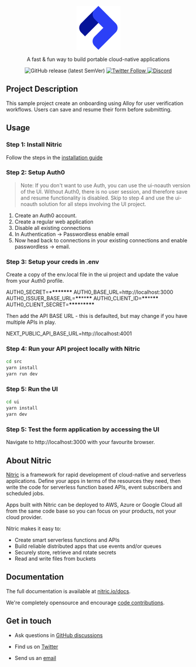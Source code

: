 <p align="center">
  <a href="https://nitric.io">
    <img src="https://raw.githubusercontent.com/nitrictech/nitric/main/docs/assets/nitric-logo.svg" width="120" alt="Nitric Logo"/>
  </a>
</p>

<p align="center">
  A fast & fun way to build portable cloud-native applications
</p>

<p align="center">
  <img alt="GitHub release (latest SemVer)" src="https://img.shields.io/github/v/release/nitrictech/nitric?sort=semver">
  <a href="https://twitter.com/nitric_io">
    <img alt="Twitter Follow" src="https://img.shields.io/twitter/follow/nitric_io?label=Follow&style=social">
  </a>
  <a href="https://discord.gg/Webemece5C"><img alt="Discord" src="https://img.shields.io/discord/955259353043173427?label=discord"></a>
</p>

## Project Description

This sample project create an onboarding using Alloy for user verification workflows.
Users can save and resume their form before submitting.

## Usage

### Step 1: Install Nitric

Follow the steps in the [installation guide](https://nitric.io/docs/installation)

### Step 2: Setup Auth0

> Note: If you don't want to use Auth, you can use the ui-noauth version of the UI. Without Auth0, there is no user session, and therefore save and resume functionality is disabled. Skip to step 4 and use the ui-noauth solution for all steps involving the UI project.

1. Create an Auth0 account.
2. Create a regular web application
3. Disable all existing connections
4. In Authentication -> Passwordless enable email
5. Now head back to connections in your existing connections and enable passwordless -> email.

### Step 3: Setup your creds in .env

Create a copy of the env.local file in the ui project and update the value from your Auth0 profile.

AUTH0_SECRET=\***\*\*\*\*\*\*\***
AUTH0_BASE_URL=http://localhost:3000
AUTH0_ISSUER_BASE_URL=**\*\***\*\***\*\***
AUTH0_CLIENT_ID=**\*\***\*\***\*\***
AUTH0_CLIENT_SECRET=**\*\*\*\***\***\*\*\*\***

Then add the API BASE URL - this is defaulted, but may change if you have multiple APIs in play.

NEXT_PUBLIC_API_BASE_URL=http://localhost:4001

### Step 4: Run your API project locally with Nitric

```bash
cd src
yarn install
yarn run dev
```

### Step 5: Run the UI

```bash
cd ui
yarn install
yarn dev
```

### Step 5: Test the form application by accessing the UI

Navigate to http://localhost:3000 with your favourite browser.

## About Nitric

[Nitric](https://nitric.io) is a framework for rapid development of cloud-native and serverless applications. Define your apps in terms of the resources they need, then write the code for serverless function based APIs, event subscribers and scheduled jobs.

Apps built with Nitric can be deployed to AWS, Azure or Google Cloud all from the same code base so you can focus on your products, not your cloud provider.

Nitric makes it easy to:

- Create smart serverless functions and APIs
- Build reliable distributed apps that use events and/or queues
- Securely store, retrieve and rotate secrets
- Read and write files from buckets

## Documentation

The full documentation is available at [nitric.io/docs](https://nitric.io/docs).

We're completely opensource and encourage [code contributions](https://nitric.io/docs/contributions).

## Get in touch

- Ask questions in [GitHub discussions](https://github.com/nitrictech/nitric/discussions)

- Find us on [Twitter](https://twitter.com/nitric_io)

- Send us an [email](mailto:maintainers@nitric.io)
